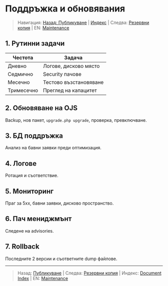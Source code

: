# Поддръжка и обновявания

> Навигация: [Назад: Публикуване](publishing-campus-network.md) | [Индекс](../../README.md#reading-order-document-index) | Следва: [Резервни копия](backup-restore.md) | EN: [Maintenance](../en/maintenance-upgrades.md)

## 1. Рутинни задачи
| Честота | Задача |
|---------|-------|
| Дневно | Логове, дисково място |
| Седмично | Security пачове |
| Месечно | Тестово възстановяване |
| Тримесечно | Преглед на капацитет |

## 2. Обновяване на OJS
Backup, нов пакет, `upgrade.php upgrade`, проверка, превключване.

## 3. БД поддръжка
Анализ на бавни заявки преди оптимизация.

## 4. Логове
Ротация и съответствие.

## 5. Мониторинг
Праг за 5xx, бавни заявки, дисково пространство.

## 6. Пач мениджмънт
Следене на advisories.

## 7. Rollback
Последните 2 версии и съответните dump файлове.

---
> Назад: [Публикуване](publishing-campus-network.md) | Следва: [Резервни копия](backup-restore.md) | Индекс: [Document Index](../../README.md#reading-order-document-index) | EN: [Maintenance](../en/maintenance-upgrades.md)
